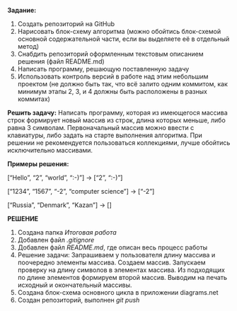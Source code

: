 **Задание:**

1. Создать репозиторий на GitHub
2. Нарисовать блок-схему алгоритма (можно обойтись блок-схемой основной содержательной части, если вы выделяете её в отдельный метод)
3. Снабдить репозиторий оформленным текстовым описанием решения (файл README.md)
4. Написать программу, решающую поставленную задачу
5. Использовать контроль версий в работе над этим небольшим проектом (не должно быть так, что всё залито одним коммитом, как минимум этапы 2, 3, и 4 должны быть расположены в разных коммитах)

**Решить задачу:** Написать программу, которая из имеющегося массива строк формирует новый массив из строк, длина которых меньше, либо равна 3 символам. Первоначальный массив можно ввести с клавиатуры, либо задать на старте выполнения алгоритма. При решении не рекомендуется пользоваться коллекциями, лучше обойтись исключительно массивами.

**Примеры решения:**

[“Hello”, “2”, “world”, “:-)”] → [“2”, “:-)”]

[“1234”, “1567”, “-2”, “computer science”] → [“-2”]

[“Russia”, “Denmark”, “Kazan”] → []


**РЕШЕНИЕ**

1. Создана папка *Итоговая работа*
2. Добавлен файл *.gitignore*
3. Добавлен файл *README.md*, где описан весь процесс работы
4. Решение задачи: Запрашиваем у пользователя длину массива и поочередно элементы массива. Создаем массив. Запускаем проверку на длину символов в элементах массива. Из подходящих по длине элементов формируем второй массив. Выводим на печать исходный и окончательный массивы.
5. Создана блок-схема основного цикла в приложении diagrams.net
6. Создан репозиторий, выполнен *git push*